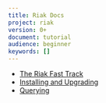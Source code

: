 ```yaml
---
title: Riak Docs
project: riak
version: 0+
document: tutorial
audience: beginner
keywords: []
---
```


* [The Riak Fast Track](/tutorials/The-Riak-Fast-Track.html)
* [Installing and Upgrading](/tutorials/installation.html)
* [Querying](/tutorials/querying.html)
